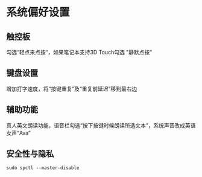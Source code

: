 # 系统偏好设置

## 

## 触控板

勾选“轻点来点按“，如果笔记本支持3D Touch勾选 "静默点按"

## 键盘设置

增加打字速度，将“按键重复”及“重复前延迟”移到最右边

## 辅助功能

真人英文朗读功能，语音栏勾选“按下按键时候朗读所选文本”，系统声音改成英语女声“Ava”

## 安全性与隐私

```
sudo spctl --master-disable
```



